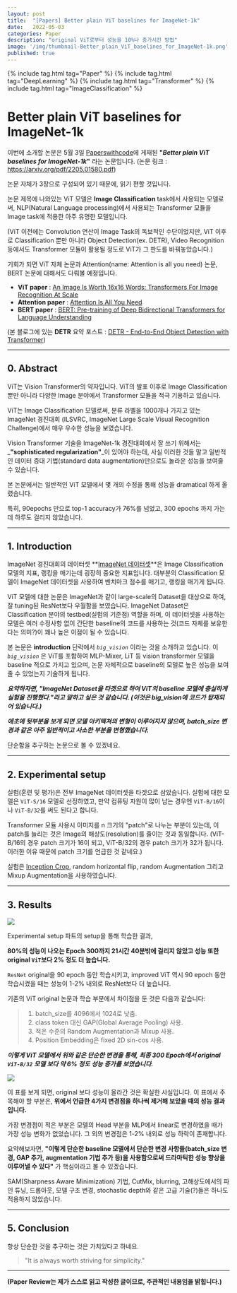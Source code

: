 ```yaml
---
layout: post
title:  "[Papers] Better plain ViT baselines for ImageNet-1k"
date:   2022-05-03
categories: Paper
description: "original ViT로부터 성능을 10%나 증가시킨 방법"
image: '/img/thumbnail-Better_plain_ViT_baselines_for_ImageNet-1k.png'
published: true
---
```


{% include tag.html tag="Paper" %}
{% include tag.html tag="DeepLearning" %}
{% include tag.html tag="Transformer" %}
{% include tag.html tag="ImageClassification" %}

# Better  plain ViT baselines for ImageNet-1k

이번에 소개할 논문은 5월 3일 [Paperswithcode](https://paperswithcode.com)에 게재된
**"_Better plain ViT baselines for ImageNet-1k_"** 라는 논문입니다.
(논문 링크 : https://arxiv.org/pdf/2205.01580.pdf)

논문 자체가 3장으로 구성되어 있기 때문에, 읽기 편할 것입니다.

논문 제목에 나와있는 ViT 모델은 **Image Classification** task에서 사용되는 모델로써, NLP(Natural Language processing)에서 사용되는 Transformer 모듈을 Image task에 적용한 아주 유명한 모델입니다.

(ViT 이전에는 Convolution 연산이 Image Task의 독보적인 수단이었지만, ViT 이후로 Classification 뿐만 아니라 Object Detection(ex. DETR), Video Recognition 등에서도 Transformer 모듈이 활용될 정도로 ViT가 그 판도를 바꿔놓았습니다.)

기회가 되면 ViT 자체 논문과 Attention(name: Attention is all you need) 논문, BERT 논문에 대해서도 다뤄볼 예정입니다.

* **ViT paper** : [An Image Is Worth 16x16 Words: Transformers For Image Recognition At Scale](https://arxiv.org/pdf/2010.11929.pdf)
* **Attention paper** : [Attention Is All You Need](https://arxiv.org/pdf/1706.03762.pdf)
* **BERT paper** : [BERT: Pre-training of Deep Bidirectional Transformers for Language Understanding](https://arxiv.org/pdf/1810.04805.pdf)

(본 블로그에 있는 **DETR** 요약 포스트 : [DETR - End-to-End Object Detection with Transformer](https://velog.io/@bolero2/Paper-DETR-End-to-End-Object-Detection-with-Transformer))

-----

## 0. Abstract

ViT는 Vision Transformer의 약자입니다. ViT의 발표 이후로 Image Classification 뿐만 아니라 다양한 Image 분야에서 Transformer 모듈을 적극 기용하고 있습니다.

ViT는 Image Classification 모델로써, 분류 라벨을 1000개나 가지고 있는 ImageNet 경진대회 (ILSVRC, ImageNet Large Scale Visual Recognition Challenge)에서 매우 우수한 성능을 보였습니다.

Vision Transformer 기술을 ImageNet-1k 경진대회에서 잘 쓰기 위해서는 _**"sophisticated regularization"**_이 있어야 하는데, 사실 이러한 것들 말고 일반적인 데이터 증대 기법(standard data augmentation)만으로도 놀라운 성능을 보여줄 수 있습니다.

본 논문에서는 일반적인 ViT 모델에서 몇 개의 수정을 통해 성능을 dramatical 하게 올렸습니다.

특히, 90epochs 만으로 top-1 accuracy가 76%를 넘었고, 300 epochs 까지 가는데 하루도 걸리지 않았습니다.

-----

## 1. Introduction

ImageNet 경진대회의 데이터셋 **[ImageNet 데이터셋](https://image-net.org/index.php)**은 Image Classification 모델의 지표, 랭킹을 매기는데 굉장히 중요한 지표입니다. 대부분의 Classification 모델이 ImageNet 데이터셋을 사용하여 벤치마크 점수를 매기고, 랭킹을 매기게 됩니다.

ViT 모델에 대한 논문은 ImageNet과 같이 large-scale의 Dataset을 대상으로 하여, 잘 tuning된 ResNet보다 우월함을 보였습니다. ImageNet Dataset은 Classification 분야의 testbed(실험의 기준점) 역할을 하며, 이 데이터셋을 사용하는 모델은 여러 수정사항 없이 간단한 baseline의 코드를 사용하는 것(코드 자체를 보유한다는 의미?)이 꽤나 높은 이점이 될 수 있습니다.

본 논문은 **introduction** 단락에서 _`big_vision`_ 이라는 것을 소개하고 있습니다. 이 _`big_vision`_ 은 ViT를 포함하여 MLP-Mixer, LiT 등 vision transformer 모델을 baseline 적으로 가지고 있으며, 논문 자체적으로 baseline의 모델로 높은 성능을 보여줄 수 있었는지 기술하게 됩니다.

_**요약하자면, "ImageNet Dataset을 타겟으로 하여 ViT의 baseline 모델에 충실하게 실험을 진행했다."라고 말하고 싶은 것 같습니다. (이것은 big_vision에 코드가 탑재되어 있습니다.)**_
  
_**애초에 뒷부분을 보게 되면 모델 아키텍쳐의 변형이 이루어지지 않으며, batch_size 변경과 같은 아주 일반적이고 사소한 부분을 변형했습니다.**_

단순함을 추구하는 논문으로 볼 수 있겠네요.

-----

## 2. Experimental setup

실험(훈련 및 평가)은 전부 ImageNet 데이터셋을 타겟으로 삼았습니다.
실험에 대한 모델은 `ViT-S/16` 모델로 선정하였고, 만약 컴퓨팅 자원이 많이 남는 경우엔 `ViT-B/16`이나 `ViT-B/32`를 써도 된다고 합니다.

Transformer 모듈 사용시 이미지를 n 크기의 "patch"로 나누는 부분이 있는데, 이 patch를 늘리는 것은 Image의 해상도(resolution)를 줄이는 것과 동일합니다.
(ViT-B/16의 경우 patch 크기가 16이 되고, ViT-B/32의 경우 patch 크기가 32가 됩니다. 이러한 이유 때문에 patch 크기를 언급한 것 같네요.)

실험은 [Inception Crop](https://arxiv.org/pdf/1409.4842.pdf), random horizontal flip, random Augmentation 그리고 Mixup Augmentation을 사용하였습니다.

-----

## 3. Results

![](https://velog.velcdn.com/images/bolero2/post/a8de228b-d957-4fc7-8547-fdb7fb0cc6da/image.png)

Experimental setup 파트의 setup을 통해 학습한 결과,

**80%의 성능이 나오는 Epoch 300까지 21시간 40분밖에 걸리지 않았고
성능 또한 original `ViT`보다 2% 정도 더 높습니다.** 

`ResNet` original을 90 epoch 동안 학습시키고, improved ViT 역시 90 epoch 동안 학습시켰을 때는 성능이 1-2% 내외로 ResNet보다 더 높습니다.

기존의 ViT original 논문과 학습 부분에서 차이점을 둔 것은 다음과 같습니다:
> 1. batch_size를 4096에서 1024로 낮춤.
> 2. class token 대신 GAP(Global Average Pooling) 사용.
> 3. 적은 수준의 Random Augmentation과 Mixup 사용.
> 4. Position Embedding은 fixed 2D sin-cos 사용.

_**이렇게 ViT 모델에서 위와 같은 단순한 변경을 통해, 최종 300 Epoch에서 original `ViT-B/32` 모델 보다 약 6% 정도 성능 증가를 보였습니다.**_

![](https://velog.velcdn.com/images/bolero2/post/af5f0056-0088-4af9-8594-50df11402069/image.png)

이 표를 보게 되면, original 보다 성능이 올라간 것은 확실한 사실입니다.
이 표에서 주목해야 할 부분은, **위에서 언급한 4가지 변경점을 하나씩 제거해 보았을 때의 성능 결과입니다.**

가장 변경점이 적은 부분은 모델의 Head 부분을 MLP에서 linear로 변경하였을 때가 가장 성능 변화가 없었습니다. 그 외의 변경점은 1-2% 내외로 성능 하락이 존재합니다.

요약해보자면, **"이렇게 단순한 baseline 모델에서 단순한 변경 사항들(batch_size 변경, GAP 추가, augmentation 기법 추가 등)을 사용함으로써 드라마틱한 성능 향상을 이루어낼 수 있다"** 가 핵심이라고 볼 수 있겠습니다.

SAM(Sharpness Aware Minimization) 기법, CutMix, blurring, 고해상도에서의 파인 튜닝, 드롭아웃, 모델 구조 변경, stochastic depth와 같은 고급 기술(?)들은 하나도 적용하지 않았습니다.

-----

## 5. Conclusion

항상 단순한 것을 추구하는 것은 가치있다고 하네요.

> "It is always worth striving for simplicity."

-----

**(Paper Review는 제가 스스로 읽고 작성한 글이므로, 주관적인 내용임을 밝힙니다.)**

